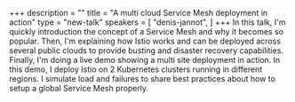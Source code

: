 +++
description = ""
title = "A multi cloud Service Mesh deployment in action"
type = "new-talk"
speakers = [
        "denis-jannot",
]
+++
In this talk, I'm quickly introduction the concept of a Service Mesh and why it becomes so popular.
Then, I'm explaining how Istio works and can be deployed across several public clouds to provide busting and disaster recovery capabilities.
Finally, I'm doing a live demo showing a multi site deployment in action. In this demo, I deploy Istio on 2 Kubernetes clusters running in different regions. I simulate load and failures to share best practices about how to setup a global Service Mesh properly.